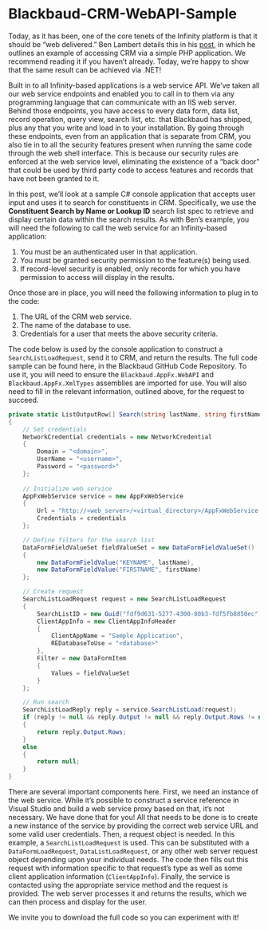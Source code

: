 # Blackbaud-CRM-WebAPI-Sample

Today, as it has been, one of the core tenets of the Infinity platform is that it should be “web delivered.” Ben Lambert details this in his [post](https://www.bbdevnetwork.com/blogs/accessing-infinitybbec-php/), in which he outlines an example of accessing CRM via a simple PHP application. We recommend reading it if you haven’t already. Today, we’re happy to show that the same result can be achieved via .NET!

Built in to all Infinity-based applications is a web service API. We’ve taken all our web service endpoints and enabled you to call in to them via any programming language that can communicate with an IIS web server. Behind those endpoints, you have access to every data form, data list, record operation, query view, search list, etc. that Blackbaud has shipped, plus any that you write and load in to your installation. By going through these endpoints, even from an application that is separate from CRM, you also tie in to all the security features present when running the same code through the web shell interface. This is because our security rules are enforced at the web service level, eliminating the existence of a “back door” that could be used by third party code to access features and records that have not been granted to it.

In this post, we’ll look at a sample C# console application that accepts user input and uses it to search for constituents in CRM. Specifically, we use the **Constituent Search by Name or Lookup ID** search list spec to retrieve and display certain data within the search results. As with Ben’s example, you will need the following to call the web service for an Infinity-based application:

1. You must be an authenticated user in that application.
2. You must be granted security permission to the feature(s) being used.
3. If record-level security is enabled, only records for which you have permission to access will display in the results.

Once those are in place, you will need the following information to plug in to the code:

1. The URL of the CRM web service.
2. The name of the database to use.
3. Credentials for a user that meets the above security criteria.

The code below is used by the console application to construct a `SearchListLoadRequest`, send it to CRM, and return the results. The full code sample can be found here, in the Blackbaud GitHub Code Repository. To use it, you will need to ensure the `Blackbaud.AppFx.WebAPI` and `Blackbaud.AppFx.XmlTypes` assemblies are imported for use. You will also need to fill in the relevant information, outlined above, for the request to succeed.

``` csharp
private static ListOutputRow[] Search(string lastName, string firstName)
{
    // Set credentials
    NetworkCredential credentials = new NetworkCredential
    {
        Domain = "<domain>",
        UserName = "<username>",
        Password = "<password>"
    };
    
    // Initialize web service
    AppFxWebService service = new AppFxWebService
    {
        Url = "http://<web_server>/<virtual_directory>/AppFxWebService.asmx",
        Credentials = credentials
    };

    // Define filters for the search list
    DataFormFieldValueSet fieldValueSet = new DataFormFieldValueSet()
    {
        new DataFormFieldValue("KEYNAME", lastName),
        new DataFormFieldValue("FIRSTNAME", firstName)
    };

    // Create request
    SearchListLoadRequest request = new SearchListLoadRequest
    {
        SearchListID = new Guid("fdf9d631-5277-4300-80b3-fdf5fb8850ec"), // ConstituentByNameOrLookupId.Search.xml
        ClientAppInfo = new ClientAppInfoHeader
        {
            ClientAppName = "Sample Application",
            REDatabaseToUse = "<database>"
        },
        Filter = new DataFormItem
        {
            Values = fieldValueSet
        }
    };

    // Run search
    SearchListLoadReply reply = service.SearchListLoad(request);
    if (reply != null && reply.Output != null && reply.Output.Rows != null)
    {
        return reply.Output.Rows;
    }
    else
    {
        return null;
    }
}
```

There are several important components here. First, we need an instance of the web service. While it’s possible to construct a service reference in Visual Studio and build a web service proxy based on that, it’s not necessary. We have done that for you! All that needs to be done is to create a new instance of the service by providing the correct web service URL and some valid user credentials. Then, a request object is needed. In this example, a `SearchListLoadRequest` is used. This can be substituted with a `DataFormLoadRequest`, `DataListLoadRequest`, or any other web server request object depending upon your individual needs. The code then fills out this request with information specific to that request’s type as well as some client application information (`ClientAppInfo`). Finally, the service is contacted using the appropriate service method and the request is provided. The web server processes it and returns the results, which we can then process and display for the user.

We invite you to download the full code so you can experiment with it!